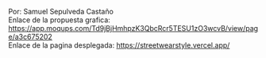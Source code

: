Por: Samuel Sepulveda Castaño  
Enlace de la propuesta grafica: https://app.moqups.com/Td9jBjHmhpzK3QbcRcr5TESU1zO3wcvB/view/page/a3c675202  
Enlace de la pagina desplegada: https://streetwearstyle.vercel.app/
